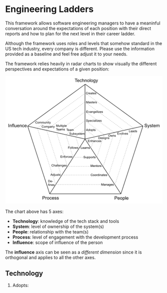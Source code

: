 # Engineering Ladders

This framework allows software engineering managers to have a meaninful conversation around the expectations of each position with their direct reports and how to plan for the next level in their career ladder.

Although the framework uses roles and levels that somehow standard in the US tech industry, every company is different. Please use the information provided as a baseline and feel free adjust it to your needs.

The framework relies heavily in radar charts to show visually the different perspectives and expectations of a given position:

![Template Chart](charts/template.png)

The chart above has 5 axes:
* **Technology**: knowledge of the tech stack and tools
* **System**: level of ownership of the system(s)
* **People**: relationship with the team(s)
* **Process**: level of engagement with the development process
* **Influence**: scope of influence of the person

The **influence** axis can be seen as a *different dimension* since it is orthogonal and applies to all the other axes.


## Technology

1. Adopts:
